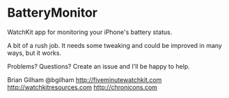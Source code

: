 # BatteryMonitor
WatchKit app for monitoring your iPhone's battery status.

A bit of a rush job. It needs some tweaking and could be improved in many ways, but it works.

Problems? Questions? Create an issue and I'll be happy to help.

Brian Gilham
@bgilham
http://fiveminutewatchkit.com
http://watchkitresources.com
http://chronicons.com
